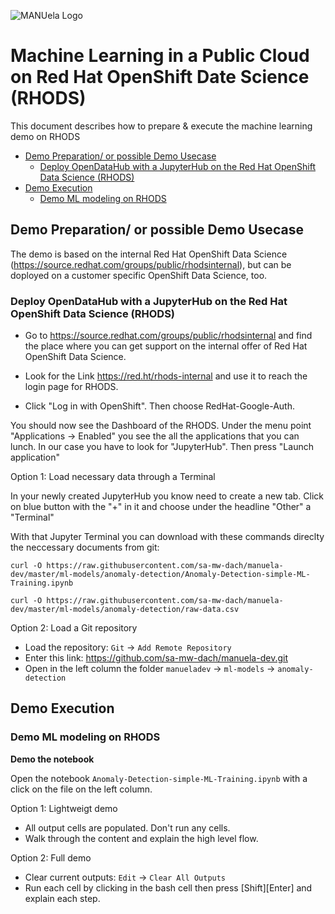 ![MANUela Logo](./images/logo.png)

# Machine Learning in a Public Cloud on Red Hat OpenShift Date Science (RHODS)<!-- omit in toc -->
This document describes how to prepare & execute the machine learning demo on RHODS

- [Demo Preparation/ or possible Demo Usecase](#demo-preparation-or-possible-demo-usecase)
  - [Deploy OpenDataHub with a JupyterHub on the Red Hat OpenShift Data Science (RHODS)](#deploy-opendatahub-with-a-jupyterhub-on-the-red-hat-openshift-data-science-rhods)
- [Demo Execution](#demo-execution)
  - [Demo ML modeling on RHODS](#demo-ml-modeling-on-rhods)

## Demo Preparation/ or possible Demo Usecase

The demo is based on the internal Red Hat OpenShift Data Science (https://source.redhat.com/groups/public/rhodsinternal), but can be doployed on a customer specific OpenShift Data Science, too.

### Deploy OpenDataHub with a JupyterHub on the Red Hat OpenShift Data Science (RHODS)

- Go to https://source.redhat.com/groups/public/rhodsinternal and find the place where you can get support on the internal offer of Red Hat OpenShift Data Science.

- Look for the Link https://red.ht/rhods-internal and use it to reach the login page for RHODS.

- Click "Log in with OpenShift". Then choose RedHat-Google-Auth.

You should now see the Dashboard of the RHODS. Under the menu point "Applications -> Enabled" you see the all the applications that you can lunch. 
In our case you have to look for "JupyterHub". Then press "Launch application"

Option 1: Load necessary data through a Terminal

In your newly created JupyterHub you know need to create a new tab. Click on blue button with the "+" in it and choose under the headline "Other" a "Terminal"

With that Jupyter Terminal you can download with these commands direclty the neccessary documents from git:
```
curl -O https://raw.githubusercontent.com/sa-mw-dach/manuela-dev/master/ml-models/anomaly-detection/Anomaly-Detection-simple-ML-Training.ipynb

curl -O https://raw.githubusercontent.com/sa-mw-dach/manuela-dev/master/ml-models/anomaly-detection/raw-data.csv
```

Option 2: Load a Git repository

- Load the repository: ```Git``` -> ```Add Remote Repository```
- Enter this link: https://github.com/sa-mw-dach/manuela-dev.git
- Open in the left column the folder ```manueladev``` -> ```ml-models``` -> ```anomaly-detection``` 

## Demo Execution

### Demo ML modeling on RHODS

**Demo the notebook**

Open the notebook ```Anomaly-Detection-simple-ML-Training.ipynb``` with a click on the file on the left column.

Option 1: Lightweigt demo
- All output cells are populated. Don't run any cells. 
- Walk through the content and explain the high level flow.

Option 2: Full demo
- Clear current outputs: ```Edit``` -> ```Clear All Outputs```
- Run each cell by clicking in the bash cell then press \[Shift]\[Enter] and explain each step.

